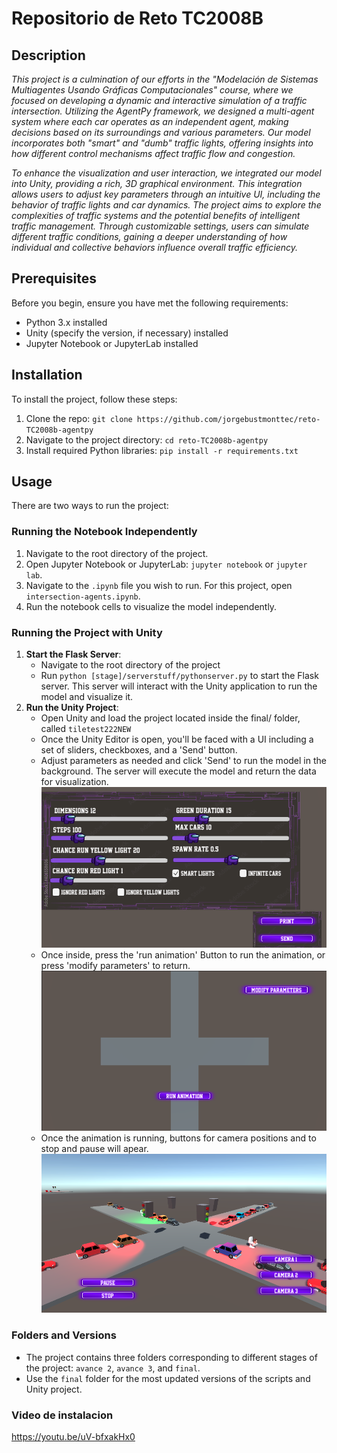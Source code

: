 # Repositorio de Reto TC2008B

## Description

_This project is a culmination of our efforts in the "Modelación de Sistemas Multiagentes Usando Gráficas Computacionales" course, where we focused on developing a dynamic and interactive simulation of a traffic intersection. Utilizing the AgentPy framework, we designed a multi-agent system where each car operates as an independent agent, making decisions based on its surroundings and various parameters. Our model incorporates both "smart" and "dumb" traffic lights, offering insights into how different control mechanisms affect traffic flow and congestion._

_To enhance the visualization and user interaction, we integrated our model into Unity, providing a rich, 3D graphical environment. This integration allows users to adjust key parameters through an intuitive UI, including the behavior of traffic lights and car dynamics. The project aims to explore the complexities of traffic systems and the potential benefits of intelligent traffic management. Through customizable settings, users can simulate different traffic conditions, gaining a deeper understanding of how individual and collective behaviors influence overall traffic efficiency._

## Prerequisites

Before you begin, ensure you have met the following requirements:

- Python 3.x installed
- Unity (specify the version, if necessary) installed
- Jupyter Notebook or JupyterLab installed

## Installation

To install the project, follow these steps:

1. Clone the repo: `git clone https://github.com/jorgebustmonttec/reto-TC2008b-agentpy`
2. Navigate to the project directory: `cd reto-TC2008b-agentpy`
3. Install required Python libraries: `pip install -r requirements.txt`

## Usage

There are two ways to run the project:

### Running the Notebook Independently

1. Navigate to the root directory of the project.
2. Open Jupyter Notebook or JupyterLab: `jupyter notebook` or `jupyter lab`.
3. Navigate to the `.ipynb` file you wish to run. For this project, open `intersection-agents.ipynb`.
4. Run the notebook cells to visualize the model independently.

### Running the Project with Unity

1. **Start the Flask Server**:
   - Navigate to the root directory of the project
   - Run `python [stage]/serverstuff/pythonserver.py` to start the Flask server. This server will interact with the Unity application to run the model and visualize it.
2. **Run the Unity Project**:
   - Open Unity and load the project located inside the final/ folder, called `tiletest222NEW`
   - Once the Unity Editor is open, you'll be faced with a UI including a set of sliders, checkboxes, and a 'Send' button.
   - Adjust parameters as needed and click 'Send' to run the model in the background. The server will execute the model and return the data for visualization.
     ![UI Screenshot](final/screenshots/UI.png "UI")
   - Once inside, press the 'run animation' Button to run the animation, or press 'modify parameters' to return.
     ![Grid Screenshot](final/screenshots/RUN.png "RUN")
   - Once the animation is running, buttons for camera positions and to stop and pause will apear.
     ![Animation Screenshot](final/screenshots/RUNNING.png "ANIM")

### Folders and Versions

- The project contains three folders corresponding to different stages of the project: `avance 2`, `avance 3`, and `final`.
- Use the `final` folder for the most updated versions of the scripts and Unity project.

### Video de instalacion

https://youtu.be/uV-bfxakHx0
